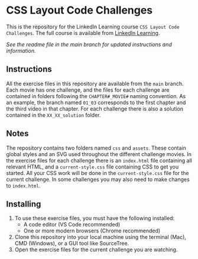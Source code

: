 # CSS Layout Code Challenges

This is the repository for the LinkedIn Learning course `CSS Layout Code Challenges`. The full course is available from [LinkedIn Learning][lil-course-url].

_See the readme file in the main branch for updated instructions and information._

## Instructions

All the exercise files in this repository are available from the `main` branch. Each movie has one challenge, and the files for each challenge are contained in folders following the `CHAPTER#_MOVIE#` naming convention. As an example, the branch named `01_03` corresponds to the first chapter and the third video in that chapter. For each challenge there is also a solution contained in the `XX_XX_solution` folder.

## Notes

The repository contains two folders named `css` and `assets`. These contain global styles and an SVG used throughout the different challenge movies. In the exercise files for each challenge there is an `index.html` file containing all relevant HTML, and a `current-style.css` file containing CSS to get you started. All your CSS work will be done in the `current-style.css` file for the current challenge. In some challenges you may also need to make changes to `index.html`.

## Installing

1. To use these exercise files, you must have the following installed:
   - A code editor (VS Code recommended)
   - One or more modern browsers (Chrome recommended)
2. Clone this repository into your local machine using the terminal (Mac), CMD (Windows), or a GUI tool like SourceTree.
3. Open the exercise files for the current challenge you are watching.

[0]: # "Replace these placeholder URLs with actual course URLs"
[lil-course-url]: https://www.linkedin.com/learning/
[lil-thumbnail-url]: http://
